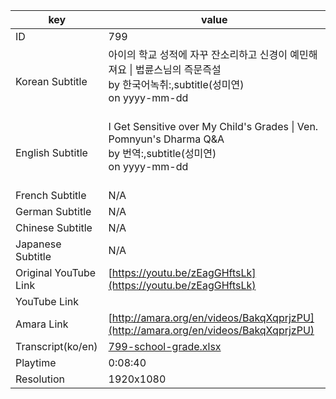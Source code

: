 |  key  |  value  |
|-------|---------|
| ID            | 799 |
| Korean Subtitle | 아이의 학교 성적에 자꾸 잔소리하고 신경이 예민해져요 \| 법륜스님의 즉문즉설<br>by 한국어녹취:,subtitle(성미연)<br>on yyyy-mm-dd<br><br>|
| English Subtitle | I Get Sensitive over My Child's Grades \| Ven. Pomnyun's Dharma Q&A<br>by 번역:,subtitle(성미연)<br>on yyyy-mm-dd<br><br>|
| French Subtitle | N/A |
| German Subtitle | N/A |
| Chinese Subtitle | N/A |
| Japanese Subtitle | N/A |
| Original YouTube Link  | [https://youtu.be/zEagGHftsLk](https://youtu.be/zEagGHftsLk) |
| YouTube Link  |  |
| Amara Link    | [http://amara.org/en/videos/BakqXqprjzPU](http://amara.org/en/videos/BakqXqprjzPU) |
| Transcript(ko/en) | [799-school-grade.xlsx](https://github.com/jungtosociety/dharma-qna/raw/master/sub/799/799-school-grade.xlsx) |
| Playtime | 0:08:40 |
| Resolution | 1920x1080|
